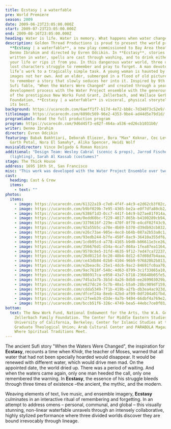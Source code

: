 ```yaml
---
title: Ecstasy | a waterfable
pre: World Premiere
season: 2009
date: 2009-06-23T23:05:00.000Z
start: 2009-07-23T23:05:00.000Z
end: 2009-08-16T23:05:00.000Z
heading: Water is life. Water is memory. What happens when water changes?
description: Golden Thread Productions is proud to present the world premiere of
  **Ecstasy | a waterfable**, a new play commissioned to Bay Area theatre artist
  Denmo Ibrahim and directed by Evren Odcikin. In **Ecstasy**, stories are
  written in water, spells are cast through washing, and to drink either creates
  your life or rips it from you. In this dangerous water world, three uniquely
  lost characters struggle to remember and pray to forget. A man devotes his
  life’s work to a tragically simple task. A young woman is haunted by past
  images not her own. And an elder, submerged in a flood of old pictures, fights
  to remember a story that slowly seduces her into it. Inspired by 9th century
  Sufi fable, "When the Waters Were Changed" and created through a year-long
  development process with the Water Project ensemble with the generous support
  of the prestigious New Works Fund Grant, Zellerbach, and Wallace Gerbode
  Foundation, **Ecstasy | a waterfable** is visceral, physical storytelling at
  its best.
background: https://ucarecdn.com/6aeff1f7-b17d-4e72-bb8c-7d34073c52e9/-/crop/1961x1122/0,0/-/preview/
titleimage: https://ucarecdn.com/6090c569-96e2-4353-9be4-ad44d5e79d1d/
programlabel: Read the full production program
program: https://ucarecdn.com/9d6d45f3-e82f-464a-a536-ed26cb1031b0/
writer: Denmo Ibrahim
director: Evren Odcikin
featuring: Babak Bakhtiari, Deborah Eliezer, Bora "Max" Koknar, Cec Levinson,
  Garth Petal, Nora El Samahy*, Alika Spencer, Heidi Wolf
musicaldirector: Vince Delgado & Roman Kosins
additional: "Design Team: Wesley Cabral (scenic & props), Jarrod Fischer
  (lighting), Sarah Al Kassab (costumes)"
stage: The Thick House
address: 1695 18th St, San Francisco
misc: "This work was developed with the Water Project Ensemble over two years. "
cast:
  heading: Cast & Crew
  items:
    - text: ""
photos:
  items:
    - image: https://ucarecdn.com/61322a19-c7e0-4f4f-a4c9-e2d62cb3f02c/
    - image: https://ucarecdn.com/b9bf029b-7e95-4365-be2a-e0f7dfa80cb2/
    - image: https://ucarecdn.com/6386f1d3-0cc7-441f-b4c9-b27ae81f014a/
    - image: https://ucarecdn.com/0edd60bc-f229-4017-865b-b4100289cb94/
    - image: https://ucarecdn.com/3376616f-229e-470f-8f70-e4cdf02f43c9/
    - image: https://ucarecdn.com/92a55b5c-a78e-4b69-b370-d39db92cb832/
    - image: https://ucarecdn.com/e26c73ae-905e-4ec8-b64b-087a2b53a8c1/
    - image: https://ucarecdn.com/93edb244-b7fe-450f-8ac9-36410a355df6/
    - image: https://ucarecdn.com/1cdb95cd-a778-4165-b9d0-b06611e3ce26/
    - image: https://ucarecdn.com/356676d1-d34a-4ca7-868a-1fea87ea1164/
    - image: https://ucarecdn.com/9578c8e5-31fd-4635-9f12-7ed47ca72237/
    - image: https://ucarecdn.com/26d0121d-bc20-48b4-8d12-67d08d7b4aaa/
    - image: https://ucarecdn.com/ce43db84-02b0-4104-96b9-976820b2b813/
    - image: https://ucarecdn.com/e2beac8c-25e1-4dc6-9ac2-84691fc0aa70/
    - image: https://ucarecdn.com/9ac7618f-548c-4d63-8799-3c1f33865a10/
    - image: https://ucarecdn.com/086917ca-e950-43a7-b718-236640b05fe5/
    - image: https://ucarecdn.com/745a3a7b-3b5d-4a26-8db8-ee269903029b/
    - image: https://ucarecdn.com/e627dc24-5c7b-40a1-b5a0-28bc989df159/
    - image: https://ucarecdn.com/cdda5349-7f1b-419b-a2fb-db3ea4ac923d/
    - image: https://ucarecdn.com/dfcef24a-8eeb-42bd-af09-0df204a01fbd/
    - image: https://ucarecdn.com/c2feeb39-d3de-4a7b-9494-66dbf4a769e2/
    - image: https://ucarecdn.com/bccb51f6-326c-4749-bea5-44ebc7ce0f03/
bottom:
  text: The New Work Fund, National Endowment for the Arts, the W.A. Gerbode and
    Zellerbach Family Foundation. The Center for Middle Eastern Studies at the
    University of California, Berkeley; Center for Islamic Studies at the
    Graduate Theological Union; Arab Cultural Center and PARABOLA Magazine,
    Where Spiritual Traditions Meet.
---
```

The ancient Sufi story "When the Waters Were Changed", the inspiration for **Ecstasy**, recounts a time when Khidr, the teacher of Moses, warned that all water that had not been specially hoarded would disappear. It would be renewed with different water, which would drive men mad. On the appointed date, the world dried up. There was a period of waiting. And when the waters came again, only one man heeded the call, only one remembered the warning. In **Ecstasy**, the essence of his struggle bleeds through three times of existence –the ancient, the mythic, and the modern.

Weaving elements of text, live music, and ensemble imagery, **Ecstasy** culminates in an interactive ritual of remembering and forgetting. In an attempt to address omens – personal, communal, and global – this visually stunning, non-linear waterfable unravels through an intensely collaborative, highly stylized performance where three divided worlds discover they are bound irrevocably through lineage.